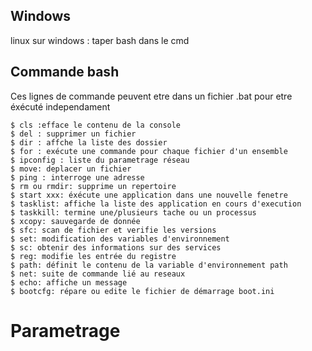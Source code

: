 ## Windows

linux sur windows : taper bash dans le cmd

## Commande bash


Ces lignes de commande peuvent etre dans un fichier .bat pour etre éxécuté independament


    $ cls :efface le contenu de la console
    $ del : supprimer un fichier
    $ dir : affche la liste des dossier
    $ for : exécute une commande pour chaque fichier d'un ensemble
    $ ipconfig : liste du parametrage réseau
    $ move: deplacer un fichier
    $ ping : interroge une adresse
    $ rm ou rmdir: supprime un repertoire
    $ start xxx: éxécute une application dans une nouvelle fenetre
    $ tasklist: affiche la liste des application en cours d'execution
    $ taskkill: termine une/plusieurs tache ou un processus
    $ xcopy: sauvegarde de donnée
    $ sfc: scan de fichier et verifie les versions
    $ set: modification des variables d'environnement
    $ sc: obtenir des informations sur des services
    $ reg: modifie les entrée du registre
    $ path: définit le contenu de la variable d'environnement path
    $ net: suite de commande lié au reseaux
    $ echo: affiche un message
    $ bootcfg: répare ou edite le fichier de démarrage boot.ini

# Parametrage
